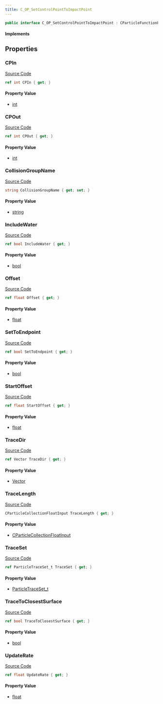 ```yaml
---
title: C_OP_SetControlPointToImpactPoint
---
```


```csharp
public interface C_OP_SetControlPointToImpactPoint : CParticleFunctionPreEmission, CParticleFunctionOperator, CParticleFunction, ISchemaClass<CParticleFunction>, ISchemaClass<CParticleFunctionOperator>, ISchemaClass<CParticleFunctionPreEmission>, ISchemaClass<C_OP_SetControlPointToImpactPoint>, ISchemaField, ISchemaClass, INativeHandle
```

#### Implements

## Properties

### CPIn

[Source Code](https://github.com/swiftly-solution/swiftlys2/blob/main/managed/src/SwiftlyS2.Generated/Schemas/Interfaces/C_OP_SetControlPointToImpactPoint.cs#L19)

```csharp
ref int CPIn { get; }
```

#### Property Value

- [int](https://learn.microsoft.com/dotnet/api/system.int32)

### CPOut

[Source Code](https://github.com/swiftly-solution/swiftlys2/blob/main/managed/src/SwiftlyS2.Generated/Schemas/Interfaces/C_OP_SetControlPointToImpactPoint.cs#L17)

```csharp
ref int CPOut { get; }
```

#### Property Value

- [int](https://learn.microsoft.com/dotnet/api/system.int32)

### CollisionGroupName

[Source Code](https://github.com/swiftly-solution/swiftlys2/blob/main/managed/src/SwiftlyS2.Generated/Schemas/Interfaces/C_OP_SetControlPointToImpactPoint.cs#L31)

```csharp
string CollisionGroupName { get; set; }
```

#### Property Value

- [string](https://learn.microsoft.com/dotnet/api/system.string)

### IncludeWater

[Source Code](https://github.com/swiftly-solution/swiftlys2/blob/main/managed/src/SwiftlyS2.Generated/Schemas/Interfaces/C_OP_SetControlPointToImpactPoint.cs#L39)

```csharp
ref bool IncludeWater { get; }
```

#### Property Value

- [bool](https://learn.microsoft.com/dotnet/api/system.boolean)

### Offset

[Source Code](https://github.com/swiftly-solution/swiftlys2/blob/main/managed/src/SwiftlyS2.Generated/Schemas/Interfaces/C_OP_SetControlPointToImpactPoint.cs#L27)

```csharp
ref float Offset { get; }
```

#### Property Value

- [float](https://learn.microsoft.com/dotnet/api/system.single)

### SetToEndpoint

[Source Code](https://github.com/swiftly-solution/swiftlys2/blob/main/managed/src/SwiftlyS2.Generated/Schemas/Interfaces/C_OP_SetControlPointToImpactPoint.cs#L35)

```csharp
ref bool SetToEndpoint { get; }
```

#### Property Value

- [bool](https://learn.microsoft.com/dotnet/api/system.boolean)

### StartOffset

[Source Code](https://github.com/swiftly-solution/swiftlys2/blob/main/managed/src/SwiftlyS2.Generated/Schemas/Interfaces/C_OP_SetControlPointToImpactPoint.cs#L25)

```csharp
ref float StartOffset { get; }
```

#### Property Value

- [float](https://learn.microsoft.com/dotnet/api/system.single)

### TraceDir

[Source Code](https://github.com/swiftly-solution/swiftlys2/blob/main/managed/src/SwiftlyS2.Generated/Schemas/Interfaces/C_OP_SetControlPointToImpactPoint.cs#L29)

```csharp
ref Vector TraceDir { get; }
```

#### Property Value

- [Vector](/docs/api/shared/natives/vector)

### TraceLength

[Source Code](https://github.com/swiftly-solution/swiftlys2/blob/main/managed/src/SwiftlyS2.Generated/Schemas/Interfaces/C_OP_SetControlPointToImpactPoint.cs#L23)

```csharp
CParticleCollectionFloatInput TraceLength { get; }
```

#### Property Value

- [CParticleCollectionFloatInput](/docs/api/shared/schemadefinitions/cparticlecollectionfloatinput)

### TraceSet

[Source Code](https://github.com/swiftly-solution/swiftlys2/blob/main/managed/src/SwiftlyS2.Generated/Schemas/Interfaces/C_OP_SetControlPointToImpactPoint.cs#L33)

```csharp
ref ParticleTraceSet_t TraceSet { get; }
```

#### Property Value

- [ParticleTraceSet_t](/docs/api/shared/schemadefinitions/particletraceset_t)

### TraceToClosestSurface

[Source Code](https://github.com/swiftly-solution/swiftlys2/blob/main/managed/src/SwiftlyS2.Generated/Schemas/Interfaces/C_OP_SetControlPointToImpactPoint.cs#L37)

```csharp
ref bool TraceToClosestSurface { get; }
```

#### Property Value

- [bool](https://learn.microsoft.com/dotnet/api/system.boolean)

### UpdateRate

[Source Code](https://github.com/swiftly-solution/swiftlys2/blob/main/managed/src/SwiftlyS2.Generated/Schemas/Interfaces/C_OP_SetControlPointToImpactPoint.cs#L21)

```csharp
ref float UpdateRate { get; }
```

#### Property Value

- [float](https://learn.microsoft.com/dotnet/api/system.single)

